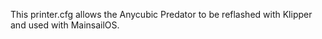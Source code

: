 This printer.cfg allows the Anycubic Predator to be reflashed with Klipper and used with MainsailOS.

